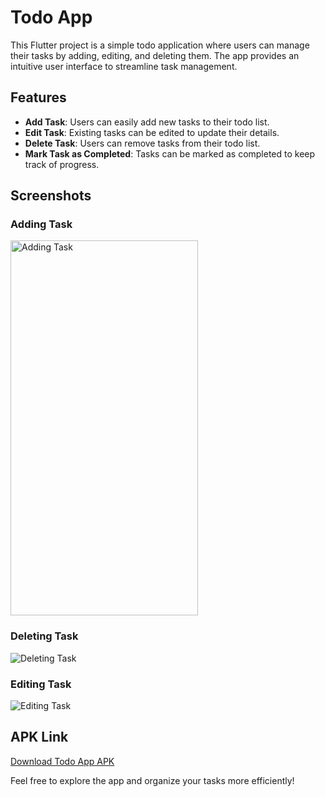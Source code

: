 # Todo App

This Flutter project is a simple todo application where users can manage their tasks by adding, editing, and deleting them. The app provides an intuitive user interface to streamline task management.

## Features

- **Add Task**: Users can easily add new tasks to their todo list.
- **Edit Task**: Existing tasks can be edited to update their details.
- **Delete Task**: Users can remove tasks from their todo list.
- **Mark Task as Completed**: Tasks can be marked as completed to keep track of progress.

## Screenshots

### Adding Task
<img src="screenshots/add_new_task.png" alt="Adding Task" width="300" height="600">

### Deleting Task
![Deleting Task](lib/screenshots)

### Editing Task
![Editing Task](lib/screenshots)

## APK Link
[Download Todo App APK](https://drive.google.com/file/d/1K3m-XflWhSRHje0toGhQH5B9lSquTTAT/view?usp=drive_link)

Feel free to explore the app and organize your tasks more efficiently!
